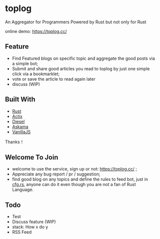 # toplog
An Aggregator for Programmers Powered by Rust but not only for Rust

online demo: https://toplog.cc/

## Feature

- Find Featured blogs on specific topic and aggregate the good posts via a simple bot;
- Submit and share good articles you read to toplog by just one simple click via a bookmarklet;
- vote or save the article to read again later
- discuss (WIP)

## Built With

- [Rust](https://www.rust-lang.org)
- [Actix](https://actix.rs/)
- [Diesel](http://diesel.rs/)
- [Askama](https://github.com/djc/askama)
- [VanillaJS](https://developer.mozilla.org/en-US/docs/Web/JavaScript)

Thanks！

## Welcome To Join

- welcome to use the service, sign up or not: https://toplog.cc/ ; 
- Appreciate any bug report / pr / suggestion; 
- find good blog on any topics and define the rules to feed bot, just in [cfg.rs](https://github.com/danloh/toplog/blob/master/src/bot/cfg.rs), anyone can do it even though you are not a fan of Rust Language.

## Todo

- Test
- Discuss feature (WIP) 
- stack: How x do y 
- RSS Feed
